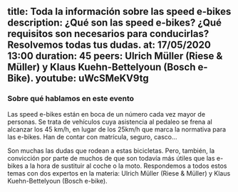 title: Toda la información sobre las speed e-bikes
description: ¿Qué son las speed e-bikes? ¿Qué requisitos son necesarios para conducirlas? Resolvemos todas tus dudas.
at: 17/05/2020 13:00
duration: 45
peers: Ulrich Müller (Riese & Müller) y Klaus Kuehn-Bettelyoun (Bosch e-Bike).
youtube: uWcSMeKV9tg
----
### Sobre qué hablamos en este evento

Las speed e-bikes están en boca de un número cada vez mayor de personas. Se trata de vehículos cuya asistencia al pedaleo se frena al alcanzar los 45 km/h, en lugar de los 25km/h que marca la normativa para las e-bikes. Han de contar con matrícula, seguro, casco...  
 
Son muchas las dudas que rodean a estas bicicletas. Pero, también, la convicción por parte de muchos de que son todavía más útiles que las e-bikes a la hora de sustituir al coche o la moto. Respondemos a todos estos temas con dos expertos en la materia: Ulrich Müller (Riese & Müller) y Klaus Kuehn-Bettelyoun (Bosch e-bike). 
